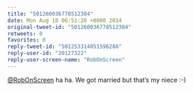 ```yaml
---
title: "501260036778512384"
date: Mon Aug 18 06:51:20 +0000 2014
original-tweet-id: "501260036778512384"
retweets: 0
favorites: 0
reply-tweet-id: "501253314051596288"
reply-user-id: "20127322"
reply-user-screen-name: "RobOnScreen"
---
```

<a href="https://twitter.com/RobOnScreen">@RobOnScreen</a> ha ha. We got married but that’s my niece :-)
